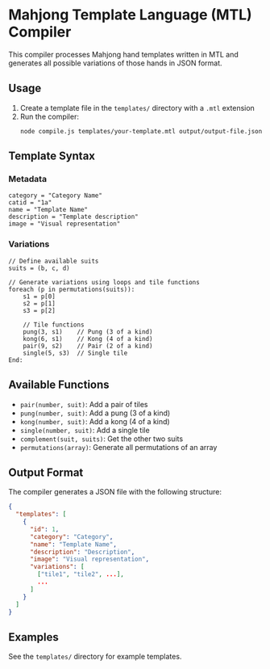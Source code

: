 # Mahjong Template Language (MTL) Compiler

This compiler processes Mahjong hand templates written in MTL and generates all possible variations of those hands in JSON format.

## Usage

1. Create a template file in the `templates/` directory with a `.mtl` extension
2. Run the compiler:
   ```
   node compile.js templates/your-template.mtl output/output-file.json
   ```

## Template Syntax

### Metadata
```
category = "Category Name"
catid = "1a"
name = "Template Name"
description = "Template description"
image = "Visual representation"
```

### Variations
```
// Define available suits
suits = (b, c, d)

// Generate variations using loops and tile functions
foreach (p in permutations(suits)):
    s1 = p[0]
    s2 = p[1]
    s3 = p[2]
    
    // Tile functions
    pung(3, s1)    // Pung (3 of a kind)
    kong(6, s1)    // Kong (4 of a kind)
    pair(9, s2)    // Pair (2 of a kind)
    single(5, s3)  // Single tile
End:
```

## Available Functions

- `pair(number, suit)`: Add a pair of tiles
- `pung(number, suit)`: Add a pung (3 of a kind)
- `kong(number, suit)`: Add a kong (4 of a kind)
- `single(number, suit)`: Add a single tile
- `complement(suit, suits)`: Get the other two suits
- `permutations(array)`: Generate all permutations of an array

## Output Format

The compiler generates a JSON file with the following structure:

```json
{
  "templates": [
    {
      "id": 1,
      "category": "Category",
      "name": "Template Name",
      "description": "Description",
      "image": "Visual representation",
      "variations": [
        ["tile1", "tile2", ...],
        ...
      ]
    }
  ]
}
```

## Examples

See the `templates/` directory for example templates.
